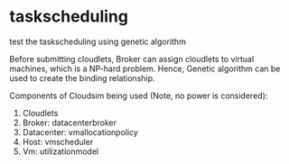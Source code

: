 # taskscheduling
test the taskscheduling using genetic algorithm 

Before submitting cloudlets, Broker can assign cloudlets to virtual machines, which is a NP-hard problem.
Hence, Genetic algorithm can be used to create the binding relationship.

Components of Cloudsim being used (Note, no power is considered):
1. Cloudlets
2. Broker: datacenterbroker
3. Datacenter: vmallocationpolicy
4. Host: vmscheduler
5. Vm: utilizationmodel
